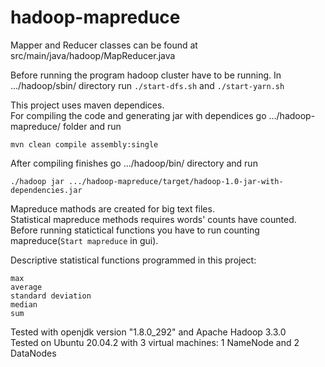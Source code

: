 # hadoop-mapreduce

Mapper and Reducer classes can be found at src/main/java/hadoop/MapReducer.java


Before running the program hadoop cluster have to be running.
In .../hadoop/sbin/ directory run ```./start-dfs.sh``` and ```./start-yarn.sh```


This project uses maven dependices.  
For compiling the code and generating jar with dependices go .../hadoop-mapreduce/ folder and run
```
mvn clean compile assembly:single
```


After compiling finishes go .../hadoop/bin/ directory and run
```
./hadoop jar .../hadoop-mapreduce/target/hadoop-1.0-jar-with-dependencies.jar
```


Mapreduce mathods are created for big text files.  
Statistical mapreduce methods requires words' counts have counted.  
Before running statictical functions you have to run counting mapreduce(```Start mapreduce``` in gui).

Descriptive statistical functions programmed in this project:
```
max
average
standard deviation
median
sum
```

Tested with openjdk version "1.8.0_292" and Apache Hadoop 3.3.0  
Tested on Ubuntu 20.04.2 with 3 virtual machines: 1 NameNode and 2 DataNodes
